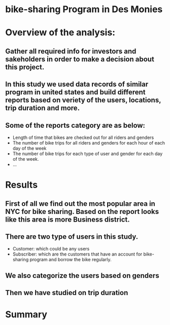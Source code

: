 # bike-sharing Program in Des Monies
# Overview of the analysis:
## Gather all required info for investors and sakeholders in order to make a decision about this project. 
## In this study we used data records of similar program in united states and build different reports based on veriety of the users, locations, trip duration and more. 


## Some of the reports category are as below:

 - Length of time that bikes are checked out for all riders and genders
 - The number of bike trips for all riders and genders for each hour of each day of the week
 - The number of bike trips for each type of user and gender for each day of the week.
 - ...

# Results

## First of all we find out the most popular area in NYC for bike sharing. Based on the report looks like this area is more Business district.
## There are two type of users in this study. 
- Customer: which could be any users
- Subscriber: which are the customers that have an account for bike-sharing program and borrow the bike regularly.
## We also categorize the users based on genders
## Then we have studied on trip duration 

# Summary
